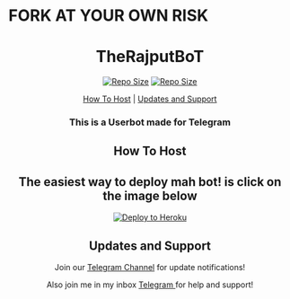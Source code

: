 # FORK AT YOUR OWN RISK
<h1 align="center">TheRajputBoT</h1>
<p align="center"><a href="https://img.shields.io/github/repo-size/DrAaryan/TheRajputBot.svg?label=Repo%20size&style=flat-square"> <img src="https://img.shields.io/github/repo-size/DrAaryan/TheRajputBot.svg?label=Repo%20size&style=flat-square" alt="Repo Size" /></a> <a align="center"><a href="https://api.codacy.com/project/badge/Grade/441b48966e9f4b58a643d7c4cee8ba66?label=Repo%20size&style=flat-square"> <img src="https://api.codacy.com/project/badge/Grade/441b48966e9f4b58a643d7c4cee8ba66?label=Repo%20size&style=flat-square" alt="Repo Size" /></a></p>
<p align="center"><a href="#how-to-host">How To Host</a> | <a href="#updates-and-support">Updates and Support</a> </p>
<h3 align="center">This is a Userbot made for Telegram</h3>
<h2 align="center">How To Host</h2>
<h2 align="center">The easiest way to deploy mah bot! is click on the image below</h2>
<p align="center"><a href="https://heroku.com/deploy?template=https://github.com/DrAaryan/TheRajputBot"> <img src="https://telegra.ph/file/6095a85e34a29d327302e.jpg" alt="Deploy to Heroku" /></a></p>
<h2 align="center">Updates and Support</h2>
<p align="center">Join our <a href="https://t.me/TheRajputBot">Telegram Channel</a> for update notifications!</p>
<p align="center">Also join me in my inbox <a href="https://t.me/TheRajput">Telegram </a> for help and support!</p>
